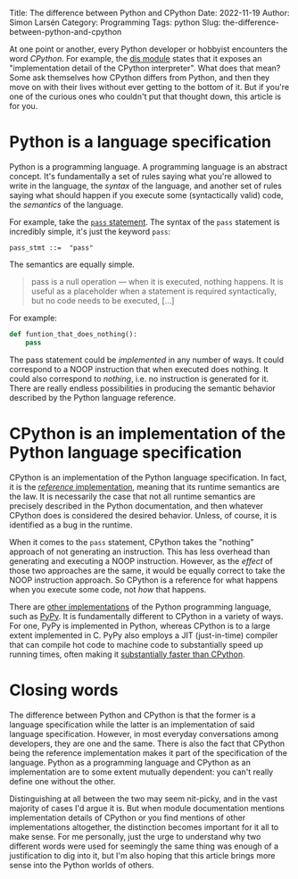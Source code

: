 Title: The difference between Python and CPython
Date: 2022-11-19
Author: Simon Larsén
Category: Programming
Tags: python
Slug: the-difference-between-python-and-cpython

At one point or another, every Python developer or hobbyist encounters the word
_CPython_. For example, the [dis
module](https://docs.python.org/3/library/dis.html) states that it exposes an
"implementation detail of the CPython interpreter". What does that mean?
Some ask themselves how CPython differs from Python, and then
they move on with their lives without ever getting to the bottom of it. But if
you're one of the curious ones who couldn't put that thought down, this article
is for you.

# Python is a language specification
Python is a programming language. A programming language is an abstract concept.
It's fundamentally a set of rules saying what you're allowed to write in the
language, the _syntax_ of the language, and another set of rules saying what
should happen if you execute some (syntactically valid) code, the _semantics_ of
the language.

For example, take the [`pass`
statement](https://docs.python.org/3/reference/simple_stmts.html#the-pass-statement).
The syntax of the `pass` statement is incredibly simple, it's just the keyword
`pass`:

```
pass_stmt ::=  "pass"
```

The semantics are equally simple.

> pass is a null operation — when it is executed, nothing happens. It is useful
> as a placeholder when a statement is required syntactically, but no code needs
> to be executed, [...]

For example:

```python
def funtion_that_does_nothing():
    pass
```

The pass statement could be _implemented_ in any number of ways. It could
correspond to a NOOP instruction that when executed does nothing. It could also
correspond to _nothing_, i.e. no instruction is generated for it. There are
really endless possibilities in producing the semantic behavior described by the
Python language reference.

# CPython is an implementation of the Python language specification
CPython is an implementation of the Python language specification. In fact, it
is the [_reference_ implementation](https://wiki.python.org/moin/CPython),
meaning that its runtime semantics are the law. It is necessarily the case that
not all runtime semantics are precisely described in the Python documentation,
and then whatever CPython does is considered the desired behavior. Unless, of
course, it is identified as a bug in the runtime.

When it comes to the `pass` statement, CPython takes the "nothing" approach of
not generating an instruction. This has less overhead than generating and
executing a NOOP instruction. However, as the _effect_ of those two approaches
are the same, it would be equally correct to take the NOOP instruction approach.
So CPython is a reference for what happens when you execute some code, not _how_
that happens.

There are [other
implementations](https://wiki.python.org/moin/PythonImplementations?action=show&redirect=implementation)
of the Python programming language, such as [PyPy](https://www.pypy.org/). It is fundamentally different
to CPython in a variety of ways. For one, PyPy is implemented in Python, whereas
CPython is to a large extent implemented in C. PyPy also employs a JIT
(just-in-time) compiler that can compile hot code to machine code to
substantially speed up running times, often making it [substantially faster than
CPython](https://speed.pypy.org/).

# Closing words
The difference between Python and CPython is that the former is a language
specification while the latter is an implementation of said language
specification. However, in most everyday conversations among developers, they
are one and the same. There is also the fact that CPython being the reference
implementation makes it part of the specification of the language. Python as a
programming language and CPython as an implementation are to some extent
mutually dependent: you can't really define one without the other.

Distinguishing at all between the two may seem nit-picky, and in the vast
majority of cases I'd argue it is. But when module documentation mentions
implementation details of CPython or you find mentions of other implementations
altogether, the distinction becomes important for it all to make sense.
For me personally, just the urge to understand why two different words were used
for seemingly the same thing was enough of a justification to dig into it, but
I'm also hoping that this article brings more sense into the Python worlds of
others.
